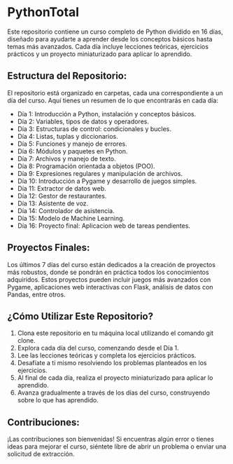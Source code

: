 # PythonTotal
Este repositorio contiene un curso completo de Python dividido en 16 días, diseñado para ayudarte a aprender desde los conceptos básicos hasta temas más avanzados. Cada día incluye lecciones teóricas, ejercicios prácticos y un proyecto miniaturizado para aplicar lo aprendido.

## Estructura del Repositorio:
El repositorio está organizado en carpetas, cada una correspondiente a un día del curso. Aquí tienes un resumen de lo que encontrarás en cada día:

- Día 1: Introducción a Python, instalación y conceptos básicos.
- Día 2: Variables, tipos de datos y operadores.
- Día 3: Estructuras de control: condicionales y bucles.
- Día 4: Listas, tuplas y diccionarios.
- Día 5: Funciones y manejo de errores.
- Día 6: Módulos y paquetes en Python.
- Día 7: Archivos y manejo de texto.
- Día 8: Programación orientada a objetos (POO).
- Día 9: Expresiones regulares y manipulación de archivos.
- Día 10: Introducción a Pygame y desarrollo de juegos simples.
- Día 11: Extractor de datos web.
- Día 12: Gestor de restaurantes.
- Día 13: Asistente de voz.
- Día 14: Controlador de asistencia.
- Día 15: Modelo de Machine Learning.
- Día 16: Proyecto final: Aplicacion web de tareas pendientes.
## Proyectos Finales:
Los últimos 7 días del curso están dedicados a la creación de proyectos más robustos, donde se pondrán en práctica todos los conocimientos adquiridos. Estos proyectos pueden incluir juegos más avanzados con Pygame, aplicaciones web interactivas con Flask, análisis de datos con Pandas, entre otros.

## ¿Cómo Utilizar Este Repositorio?
1. Clona este repositorio en tu máquina local utilizando el comando git clone.
2. Explora cada día del curso, comenzando desde el Día 1.
3. Lee las lecciones teóricas y completa los ejercicios prácticos.
3. Desafíate a ti mismo resolviendo los problemas planteados en los ejercicios.
4. Al final de cada día, realiza el proyecto miniaturizado para aplicar lo aprendido.
5. Avanza gradualmente a través de los días del curso, construyendo sobre lo que has aprendido.
## Contribuciones:
¡Las contribuciones son bienvenidas! Si encuentras algún error o tienes ideas para mejorar el curso, siéntete libre de abrir un problema o enviar una solicitud de extracción.

